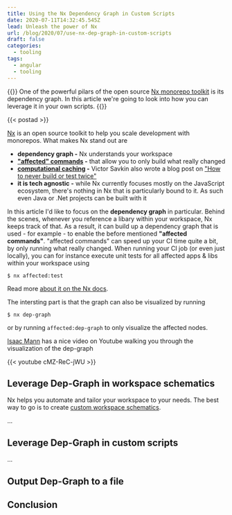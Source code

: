 ```yaml
---
title: Using the Nx Dependency Graph in Custom Scripts
date: 2020-07-11T14:32:45.545Z
lead: Unleash the power of Nx
url: /blog/2020/07/use-nx-dep-graph-in-custom-scripts
draft: false
categories:
  - tooling
tags:
  - angular
  - tooling
---
```

{{<intro>}}
  One of the powerful pilars of the open source [Nx monorepo toolkit](https://nx.dev) is its dependency graph. In this article we're going to look into how you can leverage it in your own scripts.
{{</intro>}}
<!--more-->

{{< postad >}}

[Nx](https://nx.dev) is an open source toolkit to help you scale development with monorepos. What makes Nx stand out are

- **dependency graph -** Nx understands your workspace
- **["affected" commands](https://nx.dev/angular/guides/ci/monorepo-affected#rebuilding-and-retesting-what-is-affected) -** that allow you to only build what really changed
- **[computational caching](https://nx.dev/angular/workspace/computation-caching#computation-caching) -** Victor Savkin also wrote a blog post on ["How to never build or test twice"](https://blog.nrwl.io/how-to-never-build-or-test-the-same-code-twice-2dc58e413279)
- **it is tech agnostic -** while Nx currently focuses mostly on the JavaScript ecosystem, there's nothing in Nx that is particularly bound to it. As such even Java or .Net projects can be built with it

In this article I'd like to focus on the **dependency graph** in particular. Behind the scenes, whenever you reference a libary within your workspace, Nx keeps track of that. As a result, it can build up a dependency graph that is used - for example - to enable the before mentioned **"affected commands"**. "affected commands" can speed up your CI time quite a bit, by only running what really changed. When running your CI job (or even just locally), you can for instance execute unit tests for all affected apps & libs within your workspace using

```
$ nx affected:test
```

Read more [about it on the Nx docs](https://nx.dev/angular/guides/ci/monorepo-affected#rebuilding-and-retesting-what-is-affected).

The intersting part is that the graph can also be visualized by running

```
$ nx dep-graph
```

or by running `affected:dep-graph` to only visualize the affected nodes.

[Isaac Mann](https://twitter.com/MannIsaac) has a nice video on Youtube walking you through the visualization of the dep-graph

{{< youtube cMZ-ReC-jWU >}}

## Leverage Dep-Graph in workspace schematics

Nx helps you automate and tailor your workspace to your needs. The best way to go is to create [custom workspace schematics](https://nx.dev/angular/workspace/schematics/workspace-schematics#workspace-schematics).

...

## Leverage Dep-Graph in custom scripts

...

## Output Dep-Graph to a file



## Conclusion